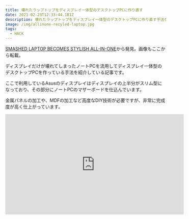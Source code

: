 ```yaml
---
title: 壊れたラップトップをディスプレイ一体型のデスクトップPCに作り直す
date: 2021-02-23T12:33:44.181Z
description: 壊れたラップトップをディスプレイ一体型のデスクトップPCに作り直す手法を紹介します。
image: /img/allinone-recyled-laptop.jpg
tags:
  - HACK
---
```

[SMASHED LAPTOP BECOMES STYLISH ALL-IN-ONE](https://hackaday.com/2020/03/08/smashed-laptop-becomes-stylish-all-in-one/)から発見。画像もここから転載。

ディスプレイだけが壊れてしまったノートPCを流用してディスプレイ一体型のデスクトップPCを作っている手法を紹介している記事です。

ここで利用しているAsusのディスプレイはディスプレイの上半分がスリム型になっており、その部分にノートPCのマザーボードを仕込んでいます。

金属パネルの加工や、MDFの加工など高度なDIY技術が必要ですが、非常に完成度が高く仕上がっています。

<iframe width="560" height="315" src="https://www.youtube.com/embed/8jeLCQ62vFk" frameborder="0" allow="accelerometer; autoplay; clipboard-write; encrypted-media; gyroscope; picture-in-picture" allowfullscreen></iframe>

